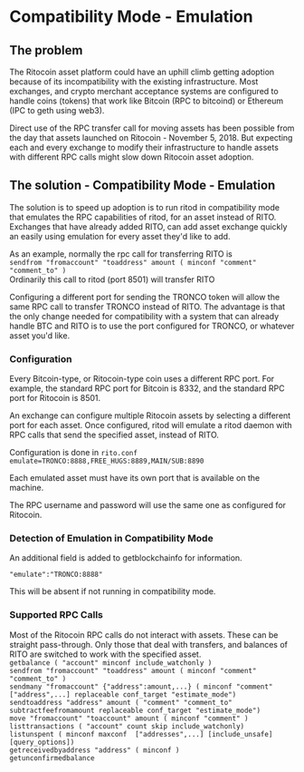 # Compatibility Mode - Emulation

## The problem
The Ritocoin asset platform could have an uphill climb getting adoption because of its incompatibility with the existing infrastructure.  Most exchanges, and crypto merchant acceptance systems are configured to handle coins (tokens) that work like Bitcoin (RPC to bitcoind) or Ethereum (IPC to geth using web3).

Direct use of the RPC transfer call for moving assets has been possible from the day that assets launched on Ritocoin - November 5, 2018.  But expecting each and every exchange to modify their infrastructure to handle assets with different RPC calls might slow down Ritocoin asset adoption.

## The solution - Compatibility Mode - Emulation
The solution is to speed up adoption is to run ritod in compatibility mode that emulates the RPC capabilities of ritod, for an asset instead of RITO.  Exchanges that have already added RITO, can add asset exchange quickly an easily using emulation for every asset they'd like to add.

As an example, normally the rpc call for transferring RITO is   
```sendfrom "fromaccount" "toaddress" amount ( minconf "comment" "comment_to" )```   
Ordinarily this call to ritod (port 8501) will transfer RITO

Configuring a different port for sending the TRONCO token will allow the same RPC call to transfer TRONCO instead of RITO.  The advantage is that the only change needed for compatibility with a system that can already handle BTC and RITO is to use the port configured for TRONCO, or whatever asset you'd like.

### Configuration
Every Bitcoin-type, or Ritocoin-type coin uses a different RPC port.  For example, the standard RPC port for Bitcoin is 8332, and the standard RPC port for Ritocoin is 8501.

An exchange can configure multiple Ritocoin assets by selecting a different port for each asset.  Once configured, ritod will emulate a ritod daemon with RPC calls that send the specified asset, instead of RITO.

Configuration is done in ```rito.conf```  
```emulate=TRONCO:8888,FREE_HUGS:8889,MAIN/SUB:8890```

Each emulated asset must have its own port that is available on the machine.

The RPC username and password will use the same one as configured for Ritocoin.

### Detection of Emulation in Compatibility Mode
An additional field is added to getblockchainfo for information. 

```"emulate":"TRONCO:8888"```

This will be absent if not running in compatibility mode.

### Supported RPC Calls

Most of the Ritocoin RPC calls do not interact with assets.  These can be straight pass-through.  Only those that deal with transfers, and balances of RITO are switched to work with the specified asset.  
```getbalance ( "account" minconf include_watchonly )```  
```sendfrom "fromaccount" "toaddress" amount ( minconf "comment" "comment_to" )```    
```sendmany "fromaccount" {"address":amount,...} ( minconf "comment" ["address",...] replaceable conf_target "estimate_mode")```  
```sendtoaddress "address" amount ( "comment" "comment_to" subtractfeefromamount replaceable conf_target "estimate_mode")```  
```move "fromaccount" "toaccount" amount ( minconf "comment" )```  
```listtransactions ( "account" count skip include_watchonly)```  
```listunspent ( minconf maxconf  ["addresses",...] [include_unsafe] [query_options])```  
```getreceivedbyaddress "address" ( minconf )```  
```getunconfirmedbalance```  



